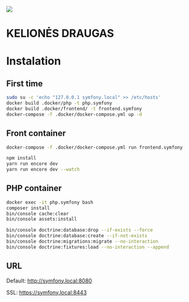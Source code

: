 ![](https://avatars0.githubusercontent.com/u/4995607?v=3&s=100)

KELIONĖS DRAUGAS
================

# Instalation

## First time

```bash
sudo su -c 'echo "127.0.0.1 symfony.local" >> /etc/hosts'
docker build .docker/php -t php.symfony 
docker build .docker/frontend/ -t frontend.symfony
docker-compose -f .docker/docker-compose.yml up -d
```

## Front container

```bash
docker-compose -f .docker/docker-compose.yml run frontend.symfony
```

```bash
npm install
yarn run encore dev
yarn run encore dev --watch
```

## PHP container

```bash
docker exec -it php.symfony bash
composer install
bin/console cache:clear
bin/console assets:install
```

```bash
bin/console doctrine:database:drop --if-exists --force
bin/console doctrine:database:create --if-not-exists
bin/console doctrine:migrations:migrate --no-interaction
bin/console doctrine:fixtures:load --no-interaction --append
```

## URL

Default: http://symfony.local:8080

SSL: https://symfony.local:8443

